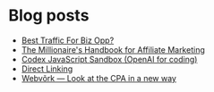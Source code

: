 # Blog posts
<!-- BLOG-POST-LIST:START -->
- [Best Traffic For Biz Opp?](https://afflift.com/f/threads/best-traffic-for-biz-opp.9948/)
- [The Millionaire&#39;s Handbook for Affiliate Marketing](https://afflift.com/f/threads/the-millionaires-handbook-for-affiliate-marketing.10048/)
- [Codex JavaScript Sandbox &lpar;OpenAI for coding&rpar;](https://afflift.com/f/threads/codex-javascript-sandbox-openai-for-coding.10013/)
- [Direct Linking](https://afflift.com/f/threads/direct-linking.10047/)
- [Webvõrk — Look at the CPA in a new way](https://afflift.com/f/threads/webv%C3%B5rk-%E2%80%94-look-at-the-cpa-in-a-new-way.2820/)
<!-- BLOG-POST-LIST:END -->
